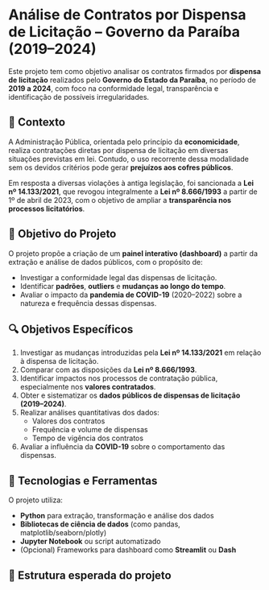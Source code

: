 # Análise de Contratos por Dispensa de Licitação – Governo da Paraíba (2019–2024)

Este projeto tem como objetivo analisar os contratos firmados por **dispensa de licitação** realizados pelo **Governo do Estado da Paraíba**, no período de **2019 a 2024**, com foco na conformidade legal, transparência e identificação de possíveis irregularidades.

## 📌 Contexto

A Administração Pública, orientada pelo princípio da **economicidade**, realiza contratações diretas por dispensa de licitação em diversas situações previstas em lei. Contudo, o uso recorrente dessa modalidade sem os devidos critérios pode gerar **prejuízos aos cofres públicos**.

Em resposta a diversas violações à antiga legislação, foi sancionada a **Lei nº 14.133/2021**, que revogou integralmente a **Lei nº 8.666/1993** a partir de 1º de abril de 2023, com o objetivo de ampliar a **transparência nos processos licitatórios**.

## 🎯 Objetivo do Projeto

O projeto propõe a criação de um **painel interativo (dashboard)** a partir da extração e análise de dados públicos, com o propósito de:
- Investigar a conformidade legal das dispensas de licitação.
- Identificar **padrões**, **outliers** e **mudanças ao longo do tempo**.
- Avaliar o impacto da **pandemia de COVID-19** (2020–2022) sobre a natureza e frequência dessas dispensas.

## 🔍 Objetivos Específicos

1. Investigar as mudanças introduzidas pela **Lei nº 14.133/2021** em relação à dispensa de licitação.
2. Comparar com as disposições da **Lei nº 8.666/1993**.
3. Identificar impactos nos processos de contratação pública, especialmente nos **valores contratados**.
4. Obter e sistematizar os **dados públicos de dispensas de licitação (2019–2024)**.
5. Realizar análises quantitativas dos dados:
   - Valores dos contratos
   - Frequência e volume de dispensas
   - Tempo de vigência dos contratos
6. Avaliar a influência da **COVID-19** sobre o comportamento das dispensas.

## 🧰 Tecnologias e Ferramentas

O projeto utiliza:
- **Python** para extração, transformação e análise dos dados
- **Bibliotecas de ciência de dados** (como pandas, matplotlib/seaborn/plotly)
- **Jupyter Notebook** ou script automatizado
- (Opcional) Frameworks para dashboard como **Streamlit** ou **Dash**

## 📁 Estrutura esperada do projeto

